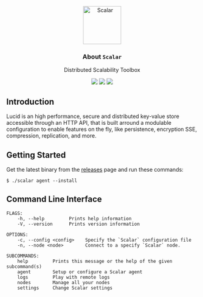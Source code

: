 <p align="center">
  <p align="center">
    <img src="https://user-images.githubusercontent.com/5221349/113476572-8e593a80-947c-11eb-8e76-29fadedfae29.png" height="100" alt="Scalar" />
  </p>
  <h3 align="center">
  About <code>Scalar</code>
  </h3>
  <p align="center">
    Distributed Scalability Toolbox
  </p>
  <p align="center">
    <a href="https://github.com/clintnetwork/scalar/actions?workflow=scalar"><img src="https://github.com/clintnetwork/scalar/workflows/scalar/badge.svg" /></a>
    <a href="https://www.rust-lang.org/"><img src="https://img.shields.io/badge/Made%20With-Rust-dea584" /></a>
    <a href="https://github.com/clintnetwork/scalar/blob/master/LICENSE.md"><img src="https://img.shields.io/badge/License-MIT-lightgrey.svg" /></a>
  </p>
</p>

## Introduction

Lucid is an high performance, secure and distributed key-value store accessible through an HTTP API, that is built arround a modulable configuration to enable features on the fly, like persistence, encryption SSE, compression, replication, and more.

## Getting Started

Get the latest binary from the [releases](https://github.com/clintnetwork/scalar/releases) page and run these commands:

```
$ ./scalar agent --install
```

## Command Line Interface

```
FLAGS:
    -h, --help         Prints help information
    -V, --version      Prints version information

OPTIONS:
    -c, --config <config>    Specify the `Scalar` configuration file
    -n, --node <node>        Connect to a specify `Scalar` node.

SUBCOMMANDS:
    help         Prints this message or the help of the given subcommand(s)
    agent        Setup or configure a Scalar agent
    logs         Play with remote logs
    nodes        Manage all your nodes
    settings     Change Scalar settings
```
